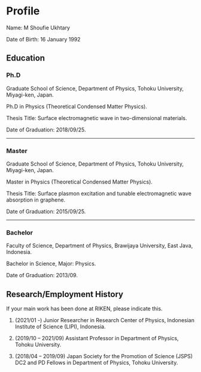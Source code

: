# Profile

Name: M Shoufie Ukhtary

Date of Birth: 16 January 1992

## Education

### Ph.D
Graduate School of Science, Department of Physics, Tohoku University, Miyagi-ken, Japan.

Ph.D in Physics (Theoretical Condensed Matter Physics).

Thesis Title: Surface electromagnetic wave in two-dimensional materials. 

Date of Graduation: 2018/09/25.

---

### Master

Graduate School of Science, Department of Physics, Tohoku University, Miyagi-ken, Japan.

Master in Physics (Theoretical Condensed Matter Physics).

Thesis Title: Surface plasmon excitation and tunable electromagnetic wave absorption in graphene. 

Date of Graduation: 2015/09/25.

---

### Bachelor 

Faculty of Science, Department of Physics, Brawijaya University, East Java, Indonesia.

Bachelor in Science, Major: Physics.

Date of Graduation: 2013/09. 


## Research/Employment History

If your main work has been done at RIKEN, please indicate this.

1.	(2021/01 -) Junior Researcher in Research Center of Physics, Indonesian Institute of Science (LIPI), Indonesia.

2.	(2019/10 – 2021/09) Assistant Professor in Department of Physics, Tohoku University.

3.	(2018/04 – 2019/09) Japan Society for the Promotion of Science (JSPS) DC2 and PD Fellows in Department of Physics, Tohoku University. 
